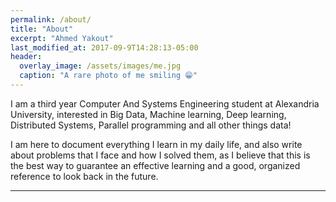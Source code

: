 ```yaml
---
permalink: /about/
title: "About"
excerpt: "Ahmed Yakout"
last_modified_at: 2017-09-9T14:28:13-05:00
header:
  overlay_image: /assets/images/me.jpg
  caption: "A rare photo of me smiling 😁"
---
```


I am a third year Computer And Systems Engineering student at Alexandria University, interested in Big Data, Machine learning, Deep learning, Distributed Systems, Parallel programming and all other things data!

I am here to document everything I learn in my daily life, and also write about problems that I face and how I solved them, as I believe that this is the best way to guarantee an effective learning and a good, organized reference to look back in the future.


[//]: # "I will write a blog post everyday, so hope you enjoy."

[//]: # "Since I am a big fan of Shortcuts, and hate using the mouse, I will post a Shortcut tip every week under the category **shortcuts-tips**."

---
